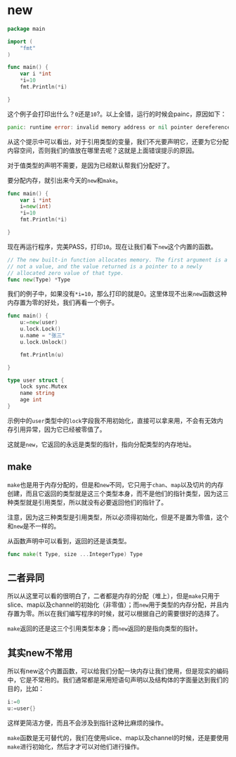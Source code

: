 # new

```go
package main

import (
	"fmt"
)

func main() {
	var i *int
	*i=10
	fmt.Println(*i)

}
```

这个例子会打印出什么？`0`还是`10`?。以上全错，运行的时候会painc，原因如下：

```go
panic: runtime error: invalid memory address or nil pointer dereference
```

从这个提示中可以看出，对于引用类型的变量，我们不光要声明它，还要为它分配内容空间，否则我们的值放在哪里去呢？这就是上面错误提示的原因。

对于值类型的声明不需要，是因为已经默认帮我们分配好了。

要分配内存，就引出来今天的`new`和`make`。



```go
func main() {
	var i *int
	i=new(int)
	*i=10
	fmt.Println(*i)

}
```

现在再运行程序，完美PASS，打印`10`。现在让我们看下`new`这个内置的函数。

```go
// The new built-in function allocates memory. The first argument is a type,
// not a value, and the value returned is a pointer to a newly
// allocated zero value of that type.
func new(Type) *Type
```

我们的例子中，如果没有`*i=10`，那么打印的就是0。这里体现不出来`new`函数这种内存置为零的好处，我们再看一个例子。

```go
func main() {
	u:=new(user)
	u.lock.Lock()
	u.name = "张三"
	u.lock.Unlock()

	fmt.Println(u)

}

type user struct {
	lock sync.Mutex
	name string
	age int
}
```



示例中的`user`类型中的`lock`字段我不用初始化，直接可以拿来用，不会有无效内存引用异常，因为它已经被零值了。

这就是`new`，它返回的永远是类型的指针，指向分配类型的内存地址。

## make

`make`也是用于内存分配的，但是和`new`不同，它只用于`chan`、`map`以及切片的内存创建，而且它返回的类型就是这三个类型本身，而不是他们的指针类型，因为这三种类型就是引用类型，所以就没有必要返回他们的指针了。

注意，因为这三种类型是引用类型，所以必须得初始化，但是不是置为零值，这个和`new`是不一样的。

从函数声明中可以看到，返回的还是该类型。

```go
func make(t Type, size ...IntegerType) Type 
```



## 二者异同

所以从这里可以看的很明白了，二者都是内存的分配（堆上），但是`make`只用于slice、map以及channel的初始化（非零值）；而`new`用于类型的内存分配，并且内存置为零。所以在我们编写程序的时候，就可以根据自己的需要很好的选择了。

`make`返回的还是这三个引用类型本身；而`new`返回的是指向类型的指针。

## 其实new不常用

所以有new这个内置函数，可以给我们分配一块内存让我们使用，但是现实的编码中，它是不常用的。我们通常都是采用短语句声明以及结构体的字面量达到我们的目的，比如：

```go
i:=0
u:=user{}
```



这样更简洁方便，而且不会涉及到指针这种比麻烦的操作。

`make`函数是无可替代的，我们在使用slice、map以及channel的时候，还是要使用`make`进行初始化，然后才才可以对他们进行操作。